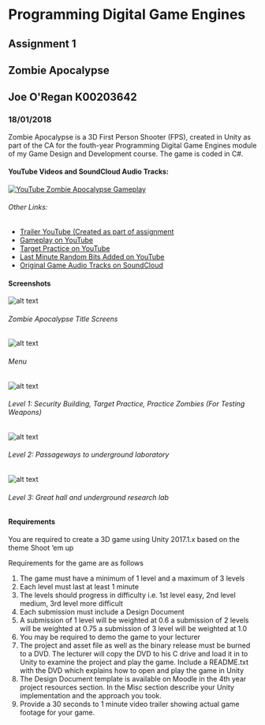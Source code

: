 ﻿# Programming Digital Game Engines
## Assignment 1

## Zombie Apocalypse

## Joe O'Regan K00203642

### 18/01/2018
Zombie Apocalypse is a 3D First Person Shooter (FPS), created in Unity as part of the CA for the fouth-year Programming Digital Game Engines module of my Game Design and Development course. The game is coded in C#.
#### YouTube Videos and SoundCloud Audio Tracks:
[![YouTube Zombie Apocalypse Gameplay](https://raw.githubusercontent.com/joeaoregan/Yr4_Digital_Game_Engines_CA/master/Screenshots/YouTube.jpg)](https://youtu.be/V1eb564VPUw)
###### Other Links:
* [Trailer YouTube (Created as part of assignment](https://youtu.be/bVB-Gp3zN5s "Zombie Apocalypse Trailer on YouTube")
* [Gameplay on YouTube](https://youtu.be/V1eb564VPUw "Zombie Apocalypse Gameplay on YouTube")
* [Target Practice on YouTube](https://youtu.be/Zo_g516evQE "Zombie Apocalypse Target Practice on YouTube")
* [Last Minute Random Bits Added on YouTube](https://youtu.be/IDp3Z8KcD6o "Zombie Apocalypse Last Minute Random Bits Added on YouTube")
* [Original Game Audio Tracks on SoundCloud](https://soundcloud.com/joeoregan/sets/zombie-apocalypse "Original Game Audio Tracks on SoundCloud")

#### Screenshots

![alt text](https://raw.githubusercontent.com/joeaoregan/Yr4_Digital_Game_Engines_CA/master/Screenshots/ZombieApocaplypseTitle.png "Title Screens")
###### Zombie Apocalypse Title Screens

![alt text](https://raw.githubusercontent.com/joeaoregan/Yr4_Digital_Game_Engines_CA/master/Screenshots/Menu.png "Game Menu")
###### Menu

![alt text](https://raw.githubusercontent.com/joeaoregan/Yr4_Digital_Game_Engines_CA/master/Screenshots/GamePlay1.jpg "Level 1: Screenshots")
###### Level 1: Security Building, Target Practice, Practice Zombies (For Testing Weapons)
![alt text](https://raw.githubusercontent.com/joeaoregan/Yr4_Digital_Game_Engines_CA/master/Screenshots/GamePlay2.jpg "Level 2: Screenshots")
###### Level 2: Passageways to underground laboratory
![alt text](https://raw.githubusercontent.com/joeaoregan/Yr4_Digital_Game_Engines_CA/master/Screenshots/GamePlay3.jpg "Level 3: Screenshots")
###### Level 3: Great hall and underground research lab

#### Requirements

You are required to create a 3D game using Unity 2017.1.x based on the theme Shoot ‘em up

Requirements for the game are as follows

1.	The game must have a minimum of 1 level and a maximum of 3 levels
2.	Each level must last at least 1 minute
3.	The levels should progress in difficulty i.e. 1st level easy, 2nd level medium, 3rd level more difficult
4.	Each submission must include a Design Document
5.	A submission of 1 level will be weighted at 0.6 a submission of 2 levels will be weighted at 0.75 a submission of 3 level will be weighted at 1.0
6.	You may be required to demo the game to your lecturer
7.	The project and asset file as well as the binary release must be burned to a DVD. The lecturer will copy the DVD to his C drive and load it in to Unity to examine the project and play the game. Include a README.txt with the DVD which explains how to open and play the game in Unity
8.	The Design Document template is available on Moodle in the 4th year project resources section. In the Misc section describe your Unity implementation and the approach you took.
9.	Provide a 30 seconds to 1 minute video trailer showing actual game footage for your game.


